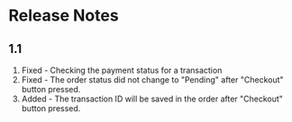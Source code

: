 # Release Notes
## 1.1
1. Fixed - Checking the payment status for a transaction
2. Fixed - The order status did not change to "Pending" after "Checkout" button pressed.
3. Added - The transaction ID will be saved in the order after "Checkout" button pressed.